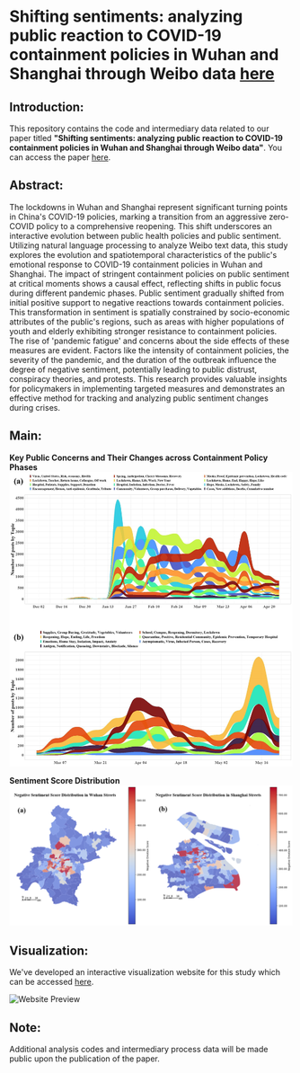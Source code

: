 # Shifting sentiments: analyzing public reaction to COVID-19 containment policies in Wuhan and Shanghai through Weibo data [here](https://www.nature.com/articles/s41599-024-03592-3)


## Introduction:
This repository contains the code and intermediary data related to our paper titled **"Shifting sentiments: analyzing public reaction to COVID-19 containment policies in Wuhan and Shanghai through Weibo data"**. You can access the paper [here]([Manuscript/Manuscript.pdf](https://www.nature.com/articles/s41599-024-03592-3)).

## Abstract:
The lockdowns in Wuhan and Shanghai represent significant turning points in China's COVID-19 policies, marking a transition from an aggressive zero-COVID policy to a comprehensive reopening. This shift underscores an interactive evolution between public health policies and public sentiment. Utilizing natural language processing to analyze Weibo text data, this study explores the evolution and spatiotemporal characteristics of the public's emotional response to COVID-19 containment policies in Wuhan and Shanghai. The impact of stringent containment policies on public sentiment at critical moments shows a causal effect, reflecting shifts in public focus during different pandemic phases. Public sentiment gradually shifted from initial positive support to negative reactions towards containment policies. This transformation in sentiment is spatially constrained by socio-economic attributes of the public's regions, such as areas with higher populations of youth and elderly exhibiting stronger resistance to containment policies. The rise of 'pandemic fatigue' and concerns about the side effects of these measures are evident. Factors like the intensity of containment policies, the severity of the pandemic, and the duration of the outbreak influence the degree of negative sentiment, potentially leading to public distrust, conspiracy theories, and protests. This research provides valuable insights for policymakers in implementing targeted measures and demonstrates an effective method for tracking and analyzing public sentiment changes during crises.

## Main: 

**Key Public Concerns and Their Changes across Containment Policy Phases**
![COVID-19 tweets topics](plot/COVID-19%20tweets%20topics.jpg)

**Sentiment Score Distribution**
![Negative Sentiment Score Distribution](plot/Negative%20Sentiment%20Score%20Distribution.png)

## Visualization:
We've developed an interactive visualization website for this study which can be accessed [here](https://zhihangliu.cn/projects/Covid_fatigue/index.html).

![Website Preview](website.gif)


## Note:
Additional analysis codes and intermediary process data will be made public upon the publication of the paper.
